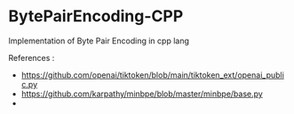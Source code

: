# BytePairEncoding-CPP
Implementation of Byte Pair Encoding in cpp lang




References : 
- https://github.com/openai/tiktoken/blob/main/tiktoken_ext/openai_public.py
- https://github.com/karpathy/minbpe/blob/master/minbpe/base.py
- 